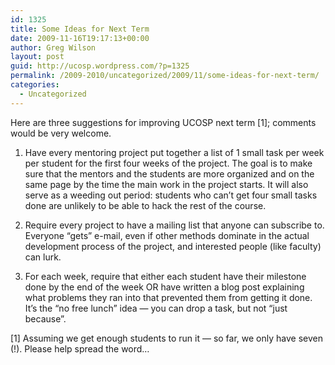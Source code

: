 ```yaml
---
id: 1325
title: Some Ideas for Next Term
date: 2009-11-16T19:17:13+00:00
author: Greg Wilson
layout: post
guid: http://ucosp.wordpress.com/?p=1325
permalink: /2009-2010/uncategorized/2009/11/some-ideas-for-next-term/
categories:
  - Uncategorized
---
```

Here are three suggestions for improving UCOSP next term [1]; comments would be very welcome.

1. Have every mentoring project put together a list of 1 small task per week per student for the first four weeks of the project. The goal is to make sure that the mentors and the students are more organized and on the same page by the time the main work in the project starts. It will also serve as a weeding out period: students who can&#8217;t get four small tasks done are unlikely to be able to hack the rest of the course.

2. Require every project to have a mailing list that anyone can subscribe to. Everyone &#8220;gets&#8221; e-mail, even if other methods dominate in the actual development process of the project, and interested people (like faculty) can lurk.

3. For each week, require that either each student have their milestone done by the end of the week OR have written a blog post explaining what problems they ran into that prevented them from getting it done. It&#8217;s the &#8220;no free lunch&#8221; idea &#8212; you can drop a task, but not &#8220;just because&#8221;.

[1] Assuming we get enough students to run it &#8212; so far, we only have seven (!). Please help spread the word&#8230;